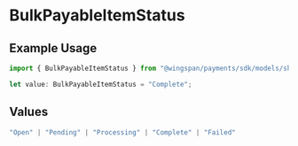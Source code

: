 # BulkPayableItemStatus

## Example Usage

```typescript
import { BulkPayableItemStatus } from "@wingspan/payments/sdk/models/shared";

let value: BulkPayableItemStatus = "Complete";
```

## Values

```typescript
"Open" | "Pending" | "Processing" | "Complete" | "Failed"
```